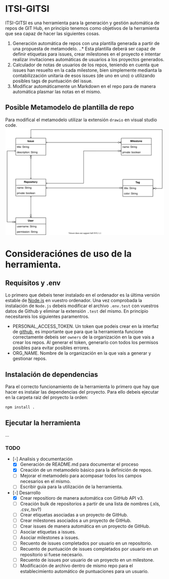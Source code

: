 # ITSI-GITSI
ITSI-GITSI es una herramienta para la generación y gestión automática de repos de GIT Hub, en principio tenemos como objetivos de la herramienta que sea capaz de hacer las siguientes cosas.

1. Generación automática de repos con una plantilla generada a partir de una propuesta de metamodelo.
..* Esta plantilla deberá ser capaz de definir etiquetas para issues, crear milestones en el proyecto e intentar realizar invitaciones automáticas de usuarios a los proyectos generados.
2. Calculador de notas de usuarios de los repos, teniendo en cuenta que issues han resuelto en la cada milestone, bien simplemente medianta la contabilizzación unitaria de esos issues (de uno en uno) o utilizando posibles tags de puntuación del issue.
3. Modificar automáticamente un Markdown en el repo para de manera automática plasmar las notas en el mismo.

## Posible Metamodelo de plantilla de repo
Para modifical el metamodelo utilizar la extensión `drawio` en visual studio code.
![model](resources/model.svg)

# Consideraciónes de uso de la herramienta.

## Requisitos y .env
Lo primero que debeis tener instalado en el ordenador es la última versión estable de [Node.js](https://nodejs.org/en/) en vuestro ordenador. Una vez comprobada la instalación de `Node.js` debeis modificar el archivo `.env.test` con vuestros datos de Github y eliminar la extensión `.test` del mismo. En principio necesitareis los siguientes paramentros.

* PERSONAL_ACCESS_TOKEN. Un token que podeis crear en la interfaz de [github](https://github.com/settings/tokens), es importante que para que la herramienta funcione correctamente debeis ser `owners` de la organización en la que vais a crear los repos. Al generar el token, generarlo con todos los permisos posibles para evitar posibles errores.
* ORG_NAME. Nombre de la organización en la que vais a generar y gestionar repos.

## Instalación de dependencias
Para el correcto funcionamiento de la herramienta lo primero que hay que hacer es instalar las dependencias del proyecto. Para ello debeis ejecutar en la carpeta raiz del proyecto la orden: 
```
npm install .
```

## Ejecutar la herramienta
...

### TODO
- [-] Analisis y documentación
  - [x] Generación de README.md para documentar el proceso
  - [x] Creación de un metamodelo básico para la definición de repos.
  - [ ] Mejorar el metamodelo para acompasar todos los campos necesarios en el mismo.
  - [ ] Escribir guia para la utilización de la herramienta.
- [-] Desarrollo
  - [x] Crear repositioro de manera automática con GitHub API v3.
  - [ ] Creación bulk de repositorios a partir de una lista de nombres (.xls, .csv,.tsv?)
  - [ ] Crear etiquetas asociadas a un proyecto de GitHub.
  - [ ] Crear milestones asociados a un proyecto de GitHub.
  - [ ] Crear issues de manera automática en un proyecto de GitHub.
  - [ ] Asociar etiquetas a issues.
  - [ ] Asociar milestones a issues.
  - [ ] Recuento de issues completados por usuario en un repositorio.
  - [ ] Recuento de puntuación de issues completados por usuario en un repositorio si fuese necesario.
  - [ ] Recuento de issues por usuario de un proyecto en un milestone.
  - [ ] Modificación de archivo dentro de mismo repo para el establecimiento automático de puntuaciones para un usuario.
